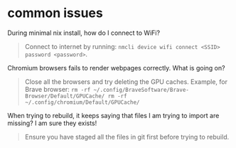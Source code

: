 # common issues

During minimal nix install, how do I connect to WiFi?
> Connect to internet by running: `nmcli device wifi connect <SSID> password <password>`.

Chromium browsers fails to render webpages correctly. What is going on?
> Close all the browsers and try deleting the GPU caches.
    Example, for Brave browser:
    ```
    rm -rf ~/.config/BraveSoftware/Brave-Browser/Default/GPUCache/
    rm -rf ~/.config/chromium/Default/GPUCache/
    ```

When trying to rebuild, it keeps saying that files I am trying to import are missing? I am sure they exists!
> Ensure you have staged all the files in git first before trying to rebuild.
